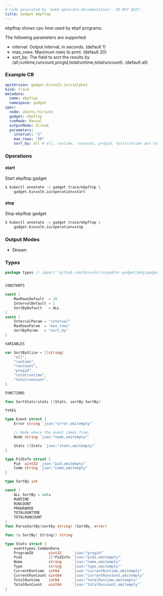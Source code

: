 ```yaml
---
# Code generated by 'make generate-documentation'. DO NOT EDIT.
title: Gadget ebpftop
---
```


ebpftop shows cpu time used by ebpf programs.

The following parameters are supported:
 - interval: Output interval, in seconds. (default 1)
 - max_rows: Maximum rows to print. (default 20)
 - sort_by: The field to sort the results by (all,runtime,runcount,progid,totalruntime,totalruncount). (default all)

### Example CR

```yaml
apiVersion: gadget.kinvolk.io/v1alpha1
kind: Trace
metadata:
  name: ebpftop
  namespace: gadget
spec:
  node: ubuntu-hirsute
  gadget: ebpftop
  runMode: Manual
  outputMode: Stream
  parameters:
    interval: "1"
    max_rows: "50"
    sort_by: all # all, runtime, runcount, progid, totalruntime and totalruncount are allowed
```

### Operations


#### start

Start ebpftop gadget

```bash
$ kubectl annotate -n gadget trace/ebpftop \
    gadget.kinvolk.io/operation=start
```
#### stop

Stop ebpftop gadget

```bash
$ kubectl annotate -n gadget trace/ebpftop \
    gadget.kinvolk.io/operation=stop
```

### Output Modes

* Stream

### Types

```go
package types // import "github.com/kinvolk/inspektor-gadget/pkg/gadgets/top/ebpf/types"


CONSTANTS

const (
	MaxRowsDefault  = 20
	IntervalDefault = 1
	SortByDefault   = ALL
)
const (
	IntervalParam = "interval"
	MaxRowsParam  = "max_rows"
	SortByParam   = "sort_by"
)

VARIABLES

var SortBySlice = []string{
	"all",
	"runtime",
	"runcount",
	"progid",
	"totalruntime",
	"totalruncount",
}

FUNCTIONS

func SortStats(stats []Stats, sortBy SortBy)

TYPES

type Event struct {
	Error string `json:"error,omitempty"`

	// Node where the event comes from.
	Node string `json:"node,omitempty"`

	Stats []Stats `json:"stats,omitempty"`
}

type PidInfo struct {
	Pid  uint32 `json:"pid,omitempty"`
	Comm string `json:"comm,omitempty"`
}

type SortBy int

const (
	ALL SortBy = iota
	RUNTIME
	RUNCOUNT
	PROGRAMID
	TOTALRUNTIME
	TOTALRUNCOUNT
)
func ParseSortBy(sortby string) (SortBy, error)

func (s SortBy) String() string

type Stats struct {
	eventtypes.CommonData
	ProgramID       uint32     `json:"progid"`
	Pids            []*PidInfo `json:"pids,omitempty"`
	Name            string     `json:"name,omitempty"`
	Type            string     `json:"type,omitempty"`
	CurrentRuntime  int64      `json:"currentRuntime,omitempty"`
	CurrentRunCount uint64     `json:"currentRuncount,omitempty"`
	TotalRuntime    int64      `json:"totalRuntime,omitempty"`
	TotalRunCount   uint64     `json:"totalRuncount,omitempty"`
}

```

